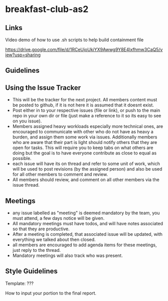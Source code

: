 # breakfast-club-as2

## Links
Video demo of how to use .sh scripts to help build containment file

https://drive.google.com/file/d/1RCeUjoUkiYX9Awwg9Y8E4lxfhmw3CaQ5/view?usp=sharing

## Guidelines

## Using the Issue Tracker
- This will be the tracker for the next project. All members content must be posted to github, if it is not here it is assumed that it doesnt exist.
- Post either in to your respective issues (file or link), or push to the main repo in your own dir or file (just make a reference to it so its easy to see on you issue).
- Members assigned heavy workloads especially more technical ones, are encouraged to communicate with other who do not have as heavy a burden, and assign them some work via issues. Additionally members who are aware that their part is light should notify others that they are open for tasks. This will require you to keep tabs on what others are doing but the goal is to have everyone contribute as close to equal as possible.
- each issue will have its on thread and refer to some unit of work, which will be used to post revisions (by the assigned person) and also be used for all other members to comment and review. 
- All members should review, and comment on all other members via the issue thread.


## Meetings
- any issue labelled as "meeting" is deemed mandatory by the team, you must attend, a few days notice will be given. 
- All mandatory meetings must have todos, and will have notes associated so that they are productive. 
- After a meeting is completed, that associated issue will be updated, with everything we talked about then closed.
- all members are encouraged to add agenda items for these meetings, just reply to the thread.
- Mandatory meetings will also track who was present.

## Style Guidelines
Template: ???

How to input your portion to the final report.
